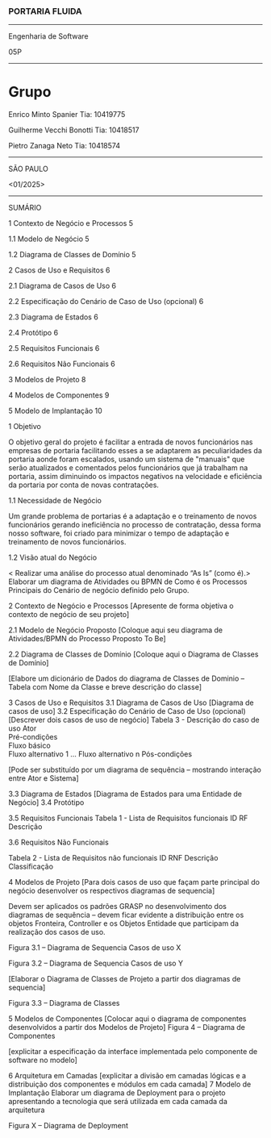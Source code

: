 ### PORTARIA FLUIDA





***
Engenharia de Software

05P
***
# Grupo

Enrico Minto Spanier     Tia: 10419775

Guilherme Vecchi Bonotti Tia: 10418517

Pietro Zanaga Neto       Tia: 10418574

***









SÃO PAULO

<01/2025> 

***
SUMÁRIO

1	Contexto de Negócio e Processos	5

1.1	Modelo de Negócio	5

1.2	Diagrama de Classes de Domínio	5

2	Casos de Uso e Requisitos	6

2.1	Diagrama de Casos de Uso	6

2.2	Especificação do Cenário de Caso de Uso (opcional)	6

2.3	Diagrama de Estados	6

2.4	Protótipo	6

2.5	Requisitos Funcionais	6

2.6	Requisitos Não Funcionais	6

3	Modelos de Projeto	8

4	Modelos de Componentes	9

5	Modelo de Implantação	10
 
1	Objetivo

O objetivo geral do projeto é facilitar a entrada de novos funcionários nas empresas de portaria facilitando esses a se adaptarem as peculiaridades da portaria aonde foram escalados, usando um sistema de "manuais" que serão atualizados e comentados pelos funcionários que já trabalham na portaria, assim diminuindo os impactos negativos na velocidade e eficiência da portaria por conta de novas contratações.

1.1	Necessidade de Negócio

Um grande problema de portarias é a adaptação e o treinamento de novos funcionários gerando ineficiência no processo de contratação, dessa forma nosso software, foi criado para minimizar o tempo de adaptação e treinamento de novos funcionários.

1.2	Visão atual do Negócio

< Realizar uma análise do processo atual denominado “As Is” (como é).> Elaborar um diagrama de Atividades ou BPMN de Como é os Processos Principais do Cenário de negócio definido pelo Grupo.
 
2	Contexto de Negócio e Processos
[Apresente de forma objetiva o contexto de negócio de seu projeto]

2.1	Modelo de Negócio Proposto
[Coloque aqui seu diagrama de Atividades/BPMN do Processo Proposto To Be]

2.2	Diagrama de Classes de Domínio
[Coloque aqui o Diagrama de Classes de Domínio]

[Elabore um dicionário de Dados do diagrama de Classes de Dominio – Tabela com Nome da Classe e breve descrição do classe]


3	Casos de Uso e Requisitos
3.1	Diagrama de Casos de Uso 
[Diagrama de casos de uso]
3.2	Especificação do Cenário de Caso de Uso (opcional)
[Descrever dois casos de uso de negócio]
Tabela 3 - Descrição do caso de uso
Ator	
Pré-condições	
Fluxo básico	
Fluxo alternativo 1	
...	
Fluxo alternativo n	
Pós-condições	

[Pode ser substituído por um diagrama de sequência – mostrando interação entre Ator e Sistema]

3.3	Diagrama de Estados
[Diagrama de Estados para uma Entidade de Negócio]
3.4	Protótipo

3.5	Requisitos Funcionais
Tabela 1 - Lista de Requisitos funcionais
ID RF	Descrição
	
	
	
	

3.6	Requisitos Não Funcionais

Tabela 2 - Lista de Requisitos não funcionais
ID RNF	Descrição	Classificação
		
		
		
		


4	Modelos de Projeto
[Para dois casos de uso que façam parte principal do negócio desenvolver os respectivos diagramas de sequencia]

Devem ser aplicados os padrões GRASP no desenvolvimento dos diagramas de sequência – devem ficar evidente a distribuição entre os objetos Fronteira, Controller e os Objetos Entidade que participam da realização dos casos de uso.

Figura 3.1 – Diagrama de Sequencia Casos de uso X 

Figura 3.2 – Diagrama de Sequencia Casos de uso Y 



[Elaborar o Diagrama de Classes de Projeto a partir dos diagramas de sequencia]

Figura 3.3 – Diagrama de Classes



5	Modelos de Componentes
[Colocar aqui o diagrama de componentes desenvolvidos a partir dos Modelos de Projeto]
Figura 4 – Diagrama de Componentes

[explicitar a especificação da interface implementada pelo componente de software no modelo]

6	Arquitetura em Camadas
[explicitar a divisão em camadas lógicas e a distribuição dos componentes e módulos em cada camada]
7	Modelo de Implantação
Elaborar um diagrama de Deployment para o projeto apresentando a tecnologia que será utilizada em cada camada da arquitetura

Figura X – Diagrama de Deployment
